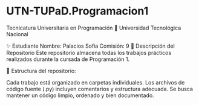 # UTN-TUPaD.Programacion1
Tecnicatura Universitaria en Programación
📍 Universidad Tecnológica Nacional

✨ Estudiante
Nombre: Palacios Sofia
Comisión: 9
📂 Descripción del Repositorio
Este repositorio almacena todas los trabajos prácticos realizados durante la cursada de Programación 1.

📌 Estructura del repositorio:

Cada trabajo está organizado en carpetas individuales.
Los archivos de código fuente (.py) incluyen comentarios y estructura adecuada.
Se busca mantener un código limpio, ordenado y bien documentado.
